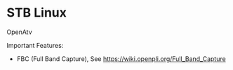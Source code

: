# STB Linux

OpenAtv

Important Features:


*  FBC (Full Band Capture), See https://wiki.openpli.org/Full_Band_Capture
